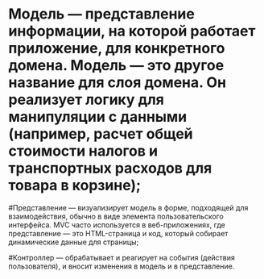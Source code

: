 #
#
# Модель — представление информации, на которой работает приложение, для конкретного домена. Модель — это другое название для слоя домена. Он реализует логику для манипуляции с данными (например, расчет общей стоимости налогов и транспортных расходов для товара в корзине);

#Представление — визуализирует модель в форме, подходящей для взаимодействия, обычно в виде элемента пользовательского интерфейса. MVC часто используется в веб-приложениях, где представление — это HTML-страница и код, который собирает динамические данные для страницы;

#Контроллер — обрабатывает и реагирует на события (действия пользователя), и вносит изменения в модель и в представление.
